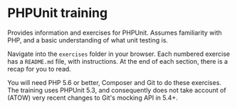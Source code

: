 # PHPUnit training

Provides information and exercises for PHPUnit.  Assumes familiarity with PHP, and a basic understanding of what unit testing
is.

Navigate into the `exercises` folder in your browser.  Each numbered exercise has a `README.md` file, with instructions.  At the
end of each section, there is a recap for you to read.

You will need PHP 5.6 or better, Composer and Git to do these exercises.  The training uses PHPUnit 5.3, and consequently does
not take account of (ATOW) very recent changes to Git's mocking API in 5.4+. 
